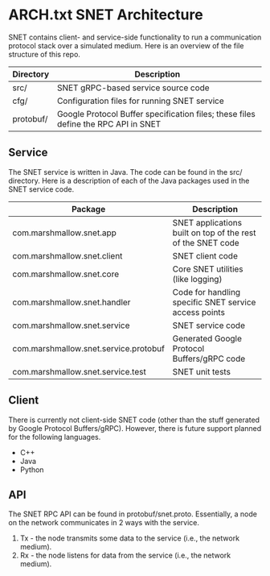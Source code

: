 ARCH.txt
SNET Architecture
==================

SNET contains client- and service-side functionality to run a communication
protocol stack over a simulated medium. Here is an overview of the file
structure of this repo.

| Directory | Description |
| --------- | ----------- |
| src/      | SNET gRPC-based service source code |
| cfg/      | Configuration files for running SNET service |
| protobuf/ | Google Protocol Buffer specification files; these files define the RPC API in SNET |


Service
-------
The SNET service is written in Java. The code can be found in the src/
directory. Here is a description of each of the Java packages used in the SNET
service code.
 
| Package | Description |
| ------- | ----------- |
| com.marshmallow.snet.app              | SNET applications built on top of the rest of the SNET code |
| com.marshmallow.snet.client           | SNET client code |
| com.marshmallow.snet.core             | Core SNET utilities (like logging) |
| com.marshmallow.snet.handler          | Code for handling specific SNET service access points |
| com.marshmallow.snet.service          | SNET service code |
| com.marshmallow.snet.service.protobuf | Generated Google Protocol Buffers/gRPC code | 
| com.marshmallow.snet.service.test     | SNET unit tests |

Client
------
There is currently not client-side SNET code (other than the stuff generated by
Google Protocol Buffers/gRPC). However, there is future support planned for the
following languages.
- C++
- Java
- Python

API
---
The SNET RPC API can be found in protobuf/snet.proto. Essentially, a node on the
network communicates in 2 ways with the service.
1. Tx - the node transmits some data to the service (i.e., the network medium).
2. Rx - the node listens for data from the service (i.e., the network medium).